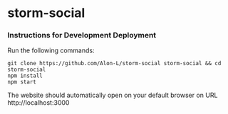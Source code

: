 # storm-social

### Instructions for Development Deployment

Run the following commands:
```
git clone https://github.com/Alon-L/storm-social storm-social && cd storm-social
npm install
npm start
```
The website should automatically open on your default browser on URL http://localhost:3000
